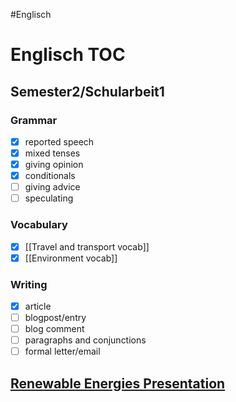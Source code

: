 #Englisch

# Englisch TOC
## Semester2/Schularbeit1
### Grammar
- [x] reported speech
- [x] mixed tenses
- [x] giving opinion
- [x] conditionals
- [ ] giving advice
- [ ] speculating

### Vocabulary
- [x] [[Travel and transport vocab]]
- [x] [[Environment vocab]]
### Writing 
- [x] article
- [ ] blogpost/entry
- [ ] blog comment
- [ ] paragraphs and conjunctions
- [ ] formal letter/email

## [Renewable Energies Presentation](RenewableEnergy.md)
